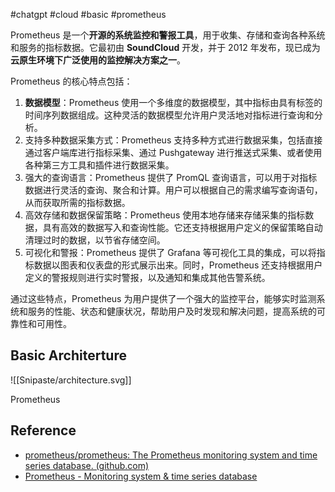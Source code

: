 #chatgpt #cloud #basic #prometheus

Prometheus 是一个**开源的系统监控和警报工具**，用于收集、存储和查询各种系统和服务的指标数据。它最初由 **SoundCloud** 开发，并于 2012 年发布，现已成为**云原生环境下广泛使用的监控解决方案之一**。

Prometheus 的核心特点包括：

1. **数据模型**：Prometheus 使用一个多维度的数据模型，其中指标由具有标签的时间序列数据组成。这种灵活的数据模型允许用户灵活地对指标进行查询和分析。
2. 支持多种数据采集方式：Prometheus 支持多种方式进行数据采集，包括直接通过客户端库进行指标采集、通过 Pushgateway 进行推送式采集、或者使用各种第三方工具和插件进行数据采集。
3. 强大的查询语言：Prometheus 提供了 PromQL 查询语言，可以用于对指标数据进行灵活的查询、聚合和计算。用户可以根据自己的需求编写查询语句，从而获取所需的指标数据。
4. 高效存储和数据保留策略：Prometheus 使用本地存储来存储采集的指标数据，具有高效的数据写入和查询性能。它还支持根据用户定义的保留策略自动清理过时的数据，以节省存储空间。
5. 可视化和警报：Prometheus 提供了 Grafana 等可视化工具的集成，可以将指标数据以图表和仪表盘的形式展示出来。同时，Prometheus 还支持根据用户定义的警报规则进行实时警报，以及通知和集成其他告警系统。

通过这些特点，Prometheus 为用户提供了一个强大的监控平台，能够实时监测系统和服务的性能、状态和健康状况，帮助用户及时发现和解决问题，提高系统的可靠性和可用性。

## Basic Architerture

![[Snipaste/architecture.svg]]

Prometheus

## Reference

- [prometheus/prometheus: The Prometheus monitoring system and time series database. (github.com)](https://github.com/prometheus/prometheus)
- [Prometheus - Monitoring system & time series database](https://prometheus.io/)
